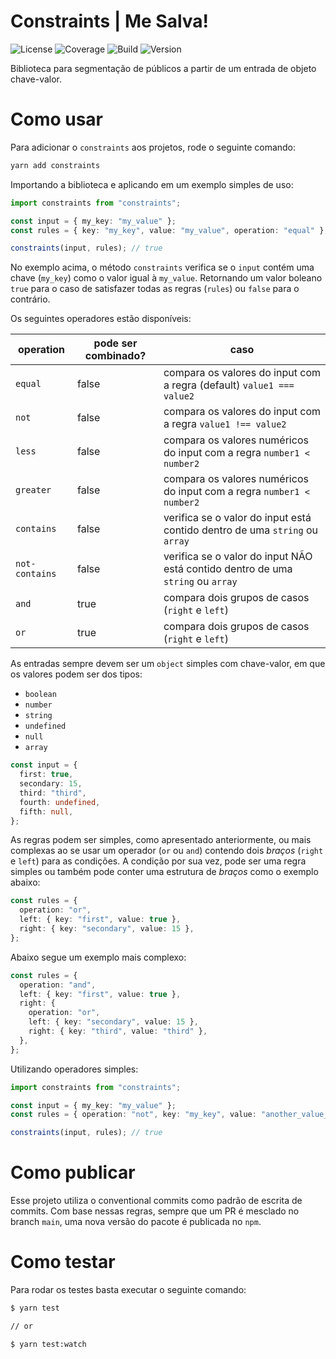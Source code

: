 # Constraints | Me Salva!

![License](https://img.shields.io/static/v1?label=Licence&message=MIT&color=yellow)
![Coverage](https://img.shields.io/static/v1?label=Coverage&message=100%&color=success)
![Build](https://img.shields.io/static/v1?label=Build&message=Success&color=lemon)
![Version](https://img.shields.io/static/v1?label=Version&message=1.0.0-alpha.1&color=orange)

Biblioteca para segmentação de públicos a partir de um entrada de objeto chave-valor.

# Como usar

Para adicionar o `constraints` aos projetos, rode o seguinte comando:

```bash
yarn add constraints
```

Importando a biblioteca e aplicando em um exemplo simples de uso:

```ts
import constraints from "constraints";

const input = { my_key: "my_value" };
const rules = { key: "my_key", value: "my_value", operation: "equal" };

constraints(input, rules); // true
```

No exemplo acima, o método `constraints` verifica se o `input` contém uma chave (`my_key`) como o valor igual à `my_value`. Retornando um valor boleano `true` para o caso de satisfazer todas as regras (`rules`) ou `false` para o contrário.

Os seguintes operadores estão disponíveis:

| operation | pode ser combinado? | caso
|-|-|-
| `equal` | false | compara os valores do input com a regra (default) `value1 === value2`
| `not` | false | compara os valores do input com a regra  `value1 !== value2`
| `less` | false | compara os valores numéricos do input com a regra  `number1 < number2`
| `greater` | false | compara os valores numéricos do input com a regra `number1 < number2`
| `contains` | false | verifica se o valor do input está contido dentro de uma `string` ou `array`
| `not-contains` | false | verifica se o valor do input NÃO está contido dentro de uma `string` ou `array`
| `and` | true | compara dois grupos de casos (`right` e `left`)
| `or` | true | compara dois grupos de casos (`right` e `left`)


As entradas sempre devem ser um `object` simples com chave-valor, em que os valores podem ser dos tipos:

- `boolean`
- `number`
- `string`
- `undefined`
- `null`
- `array`

```ts
const input = {
  first: true,
  secondary: 15,
  third: "third",
  fourth: undefined,
  fifth: null,
};
```

As regras podem ser simples, como apresentado anteriormente, ou mais complexas ao se usar um operador (`or` ou `and`) contendo dois _braços_ (`right` e `left`) para as condições. A condição por sua vez, pode ser uma regra simples ou também pode conter uma estrutura de _braços_ como o exemplo abaixo:

```ts
const rules = {
  operation: "or",
  left: { key: "first", value: true },
  right: { key: "secondary", value: 15 },
};
```

Abaixo segue um exemplo mais complexo:

```ts
const rules = {
  operation: "and",
  left: { key: "first", value: true },
  right: {
    operation: "or",
    left: { key: "secondary", value: 15 },
    right: { key: "third", value: "third" },
  },
};
```

Utilizando operadores simples:

```ts
import constraints from "constraints";

const input = { my_key: "my_value" };
const rules = { operation: "not", key: "my_key", value: "another_value_value" };

constraints(input, rules); // true
```

# Como publicar

Esse projeto utiliza o conventional commits como padrão de escrita de commits. Com base nessas regras, sempre que um PR é mesclado no branch `main`, uma nova versão do pacote é publicada no `npm`.

# Como testar

Para rodar os testes basta executar o seguinte comando:

```bash
$ yarn test

// or

$ yarn test:watch
```
